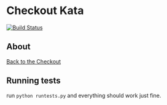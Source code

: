 # Checkout Kata

[![Build Status](https://travis-ci.org/eduardo-matos/kata-checkout.svg?branch=master)](https://travis-ci.org/eduardo-matos/kata-checkout)

## About
[Back to the Checkout](http://codekata.com/kata/kata09-back-to-the-checkout/)

## Running tests
run `python runtests.py` and everything should work just fine.
